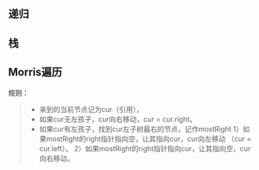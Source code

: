 ## 递归



## 栈



## Morris遍历

规则：

> - 来到的当前节点记为cur（引用）， 
> - 如果cur无左孩子，cur向右移动，cur = cur.right。
> - 如果cur有左孩子，找到cur左子树最右的节点，记作mostRight
>   1）如果mostRight的right指针指向空，让其指向cur，cur向左移动
>   （cur = cur.left）。
>   2）如果mostRight的right指针指向cur，让其指向空，cur向右移动。